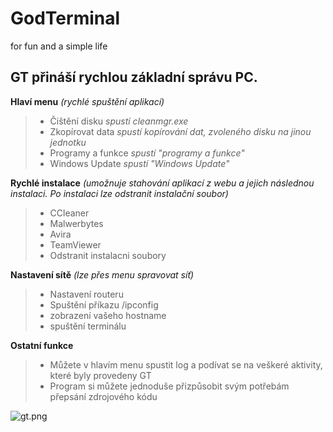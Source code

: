 # GodTerminal
for fun and a simple life

## GT přináší rychlou základní správu PC.

**Hlaví menu**
*(rychlé spuštění aplikací)*
> - Čištění disku *spustí cleanmgr.exe*
> - Zkopírovat data *spustí kopírování dat, zvoleného disku na jinou jednotku*
> - Programy a funkce *spustí "programy a funkce"*
> - Windows Update *spustí "Windows Update"*

**Rychlé instalace**
*(umožnuje stahování aplikací z webu a jejich následnou instalaci. Po instalaci lze odstranit instalační soubor)*
> - CCleaner
> - Malwerbytes
> - Avira
> - TeamViewer
> - Odstranit instalacni soubory

**Nastavení sítě**
*(lze přes menu spravovat síť)*
> - Nastavení routeru
>  - Spuštění příkazu /ipconfig
>  - zobrazení vašeho hostname
>  - spuštění terminálu

**Ostatní funkce**
> - Můžete v hlavím menu spustit log a podívat se na veškeré aktivity, které byly provedeny GT
> - Program si můžete jednoduše přizpůsobit svým potřebám přepsání zdrojového kódu

![gt.png](https://github.com/Andergonan/GodTerminal/blob/main/gt.png)
